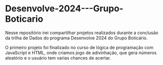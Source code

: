 # Desenvolve-2024---Grupo-Boticario
Nesse repositório irei compartilhar projetos realizados durante a conclusão da trilha de Dados do programa Desenvolve 2024 do Grupo Boticário.

O primeiro projeto foi finalizado no curso de lógica de programação com JavaScript e HTML, onde criamos jogo de adivinhação, que gera números aleatório e o usuário tem varias chances de acertar.

